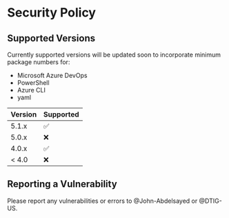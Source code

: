 # Security Policy

## Supported Versions

Currently supported versions will be updated soon to incorporate minimum package numbers for:

- Microsoft Azure DevOps
- PowerShell
- Azure CLI
- yaml

| Version | Supported          |
| ------- | ------------------ |
| 5.1.x   | :white_check_mark: |
| 5.0.x   | :x:                |
| 4.0.x   | :white_check_mark: |
| < 4.0   | :x:                |

## Reporting a Vulnerability

Please report any vulnerabilities or errors to @John-Abdelsayed or @DTIG-US.
